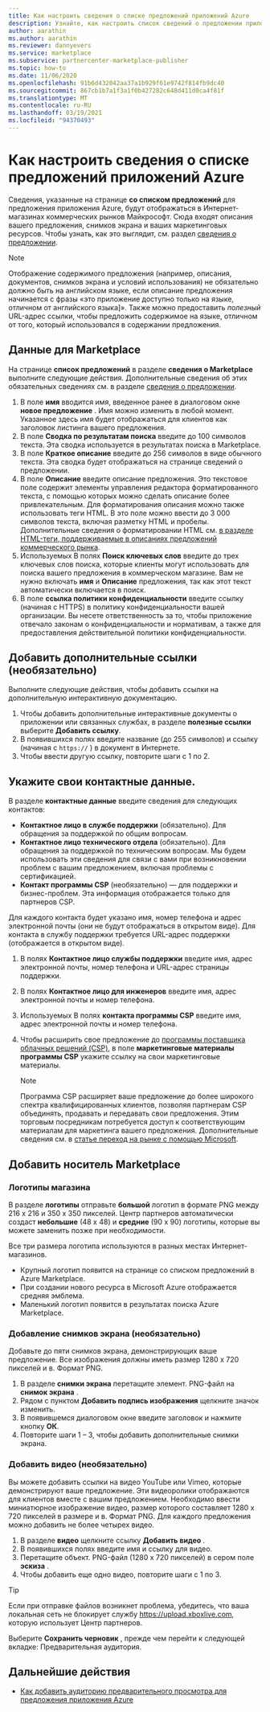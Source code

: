 ```yaml
---
title: Как настроить сведения о списке предложений приложений Azure
description: Узнайте, как настроить список сведений о предложении приложения Azure в центре партнеров.
author: aarathin
ms.author: aarathin
ms.reviewer: dannyevers
ms.service: marketplace
ms.subservice: partnercenter-marketplace-publisher
ms.topic: how-to
ms.date: 11/06/2020
ms.openlocfilehash: 91b6d432042aa37a1b929f61e9742f814fb9dc40
ms.sourcegitcommit: 867cb1b7a1f3a1f0b427282c648d411d0ca4f81f
ms.translationtype: MT
ms.contentlocale: ru-RU
ms.lasthandoff: 03/19/2021
ms.locfileid: "94370493"
---
```

# <a name="how-to-configure-your-azure-application-offer-listing-details"></a>Как настроить сведения о списке предложений приложений Azure

Сведения, указанные на странице **со списком предложений** для предложения приложения Azure, будут отображаться в Интернет-магазинах коммерческих рынков Майкрософт. Сюда входят описания вашего предложения, снимков экрана и ваших маркетинговых ресурсов. Чтобы узнать, как это выглядит, см. раздел [сведения о предложении](plan-azure-application-offer.md#offer-listing-details).

> [!NOTE]
> Отображение содержимого предложения (например, описания, документов, снимков экрана и условий использования) не обязательно должно быть на английском языке, если описание предложения начинается с фразы «это приложение доступно только на языке, отличном от английского языка]». Также можно предоставить _полезный_ URL-адрес ссылки, чтобы предложить содержимое на языке, отличном от того, который использовался в содержании предложения.

## <a name="marketplace-details"></a>Данные для Marketplace

На странице **список предложений** в разделе **сведения о Marketplace** выполните следующие действия. Дополнительные сведения об этих обязательных сведениях см. в разделе [сведения о предложении](plan-azure-application-offer.md#offer-listing-details).

1. В поле **имя** вводится имя, введенное ранее в диалоговом окне **новое предложение** . Имя можно изменить в любой момент. Указанное здесь имя будет отображаться для клиентов как заголовок листинга вашего предложения.
1. В поле **Сводка по результатам поиска** введите до 100 символов текста. Эта сводка используется в результатах поиска в Marketplace.
1. В поле **Краткое описание** введите до 256 символов в виде обычного текста. Эта сводка будет отображаться на странице сведений о предложении.
1. В поле **Описание** введите описание предложения. Это текстовое поле содержит элементы управления редактора форматированного текста, с помощью которых можно сделать описание более привлекательным. Для форматирования описания можно также использовать теги HTML. В это поле можно ввести до 3 000 символов текста, включая разметку HTML и пробелы. Дополнительные сведения о форматировании HTML см. [в разделе HTML-теги, поддерживаемые в описаниях предложений коммерческого рынка](supported-html-tags.md).
1. Используемых В полях **Поиск ключевых слов** введите до трех ключевых слов поиска, которые клиенты могут использовать для поиска вашего предложения в коммерческом магазине. Вам не нужно включать **имя** и **Описание** предложения, так как этот текст автоматически включается в поиск.
1. В поле **ссылка политики конфиденциальности** введите ссылку (начиная с HTTPS) в политику конфиденциальности вашей организации. Вы несете ответственность за то, чтобы приложение отвечало законам о конфиденциальности и нормативам, а также для предоставления действительной политики конфиденциальности.

## <a name="add-supplemental-links-optional"></a>Добавить дополнительные ссылки (необязательно)

Выполните следующие действия, чтобы добавить ссылки на дополнительную интерактивную документацию.

1. Чтобы добавить дополнительные интерактивные документы о приложении или связанных службах, в разделе **полезные ссылки** выберите **Добавить ссылку**.
1. В появившихся полях введите название (до 255 символов) и ссылку (начиная с `https://` ) в документ в Интернете.
1. Чтобы ввести другую ссылку, повторите шаги с 1 по 2.

## <a name="enter-your-contact-information"></a>Укажите свои контактные данные.

В разделе **контактные данные** введите сведения для следующих контактов:

- **Контактное лицо в службе поддержки** (обязательно). Для обращения за поддержкой по общим вопросам.
- **Контактное лицо технического отдела** (обязательно). Для обращения за поддержкой по техническим вопросам. Мы будем использовать эти сведения для связи с вами при возникновении проблем с вашим предложением, включая проблемы с сертификацией.
- **Контакт программы CSP** (необязательно) — для поддержки и бизнес-проблем. Эта информация отображается только для партнеров CSP.

Для каждого контакта будет указано имя, номер телефона и адрес электронной почты (они не будут отображаться в открытом виде). Для контакта в службу поддержки требуется URL-адрес поддержки (отображается в открытом виде).

1. В полях **Контактное лицо службы поддержки** введите имя, адрес электронной почты, номер телефона и URL-адрес страницы поддержки.
1. В полях **Контактное лицо для инженеров** введите имя, адрес электронной почты и номер телефона.
1. Используемых В полях **контакта программы CSP** введите имя, адрес электронной почты и номер телефона.
1. Чтобы расширить свое предложение до [программы поставщика облачных решений (CSP)](cloud-solution-providers.md), в поле **маркетинговые материалы программы CSP** укажите ссылку на свои маркетинговые материалы.

    > [!NOTE]
    > Программа CSP расширяет ваше предложение до более широкого спектра квалифицированных клиентов, позволяя партнерам CSP объединять, продавать и передавать свои предложения. Этим торговым посредникам потребуется доступ к соответствующим материалам для маркетинга вашего предложения. Дополнительные сведения см. в [статье переход на рынке с помощью Microsoft](https://partner.microsoft.com/reach-customers/gtm).

## <a name="add-marketplace-media"></a>Добавить носитель Marketplace

### <a name="store-logos"></a>Логотипы магазина

В разделе **логотипы** отправьте **большой** логотип в формате PNG между 216 x 216 и 350 x 350 пикселей. Центр партнеров автоматически создаст **небольшие** (48 x 48) и **средние** (90 x 90) логотипы, которые вы можете заменить позже при необходимости.

Все три размера логотипа используются в разных местах Интернет-магазинов.

- Крупный логотип появится на странице со списком предложений в Azure Marketplace.
- При создании нового ресурса в Microsoft Azure отображается средняя эмблема.
- Маленький логотип появится в результатах поиска Azure Marketplace.

### <a name="add-screenshots-optional"></a>Добавление снимков экрана (необязательно)

Добавьте до пяти снимков экрана, демонстрирующих ваше предложение. Все изображения должны иметь размер 1280 x 720 пикселей и в. Формат PNG.

1. В разделе **снимки экрана** перетащите элемент. PNG-файл на **снимок экрана** .
1. Рядом с пунктом **Добавить подпись изображения** щелкните значок изменить.
1. В появившемся диалоговом окне введите заголовок и нажмите кнопку **ОК**.
1. Повторите шаги 1 – 3, чтобы добавить дополнительные снимки экрана.

### <a name="add-videos-optional"></a>Добавить видео (необязательно)

Вы можете добавить ссылки на видео YouTube или Vimeo, которые демонстрируют ваше предложение. Эти видеоролики отображаются для клиентов вместе с вашим предложением. Необходимо ввести миниатюрное изображение видео, размер которого составляет 1280 x 720 пикселей в размере и в. Формат PNG. Для каждого предложения можно добавить не более четырех видео.

1. В разделе **видео** щелкните ссылку **Добавить видео** .
1. В появившихся полях введите имя и ссылку для видео.
1. Перетащите объект. PNG-файл (1280 x 720 пикселей) в сером поле **эскиза** .
1. Чтобы добавить еще одно видео, повторите шаги с 1 по 3.

> [!TIP]
> Если при отправке файлов возникнет проблема, убедитесь, что ваша локальная сеть не блокирует службу https://upload.xboxlive.com, которую использует Центр партнеров.

Выберите **Сохранить черновик** , прежде чем перейти к следующей вкладке: Предварительная аудитория.

## <a name="next-steps"></a>Дальнейшие действия

- [Как добавить аудиторию предварительного просмотра для предложения приложения Azure](create-new-azure-apps-offer-preview.md)
